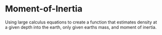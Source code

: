 # Moment-of-Inertia
Using large calculus equations to create a function that estimates density at a given depth into the earth, only given earths mass, and moment of inertia.
